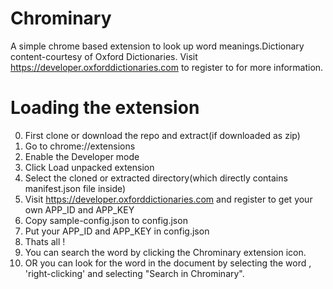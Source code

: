 # Chrominary
A simple chrome based extension to look up word meanings.Dictionary content-courtesy of Oxford Dictionaries. Visit https://developer.oxforddictionaries.com to register to for more information.

# Loading the extension

0. First clone or download the repo and extract(if downloaded as zip)
1. Go to chrome://extensions
2. Enable the Developer mode
3. Click Load unpacked extension
4. Select the cloned or extracted directory(which directly contains manifest.json file inside)
5. Visit https://developer.oxforddictionaries.com and register to get your own APP_ID and APP_KEY
6. Copy sample-config.json to config.json
7. Put your APP_ID and APP_KEY in config.json
8. Thats all ! 
9. You can search the word by clicking the Chrominary extension icon.
10. OR you can look for the word in the document by selecting the word , 'right-clicking' and selecting "Search in Chrominary".
